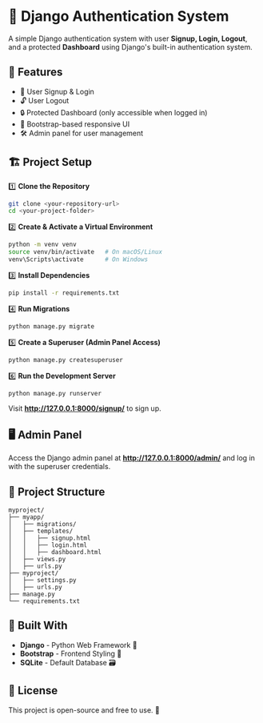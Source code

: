 # 🚀 Django Authentication System

A simple Django authentication system with user **Signup, Login, Logout**, and a protected **Dashboard** using Django's built-in authentication system.

## 📌 Features
- 🔑 User Signup & Login
- 🔓 User Logout
- 🔒 Protected Dashboard (only accessible when logged in)
- 🎨 Bootstrap-based responsive UI
- 🛠️ Admin panel for user management

## 🏗 Project Setup

1️⃣ **Clone the Repository**
```sh
git clone <your-repository-url>
cd <your-project-folder>
```

2️⃣ **Create & Activate a Virtual Environment**
```sh
python -m venv venv
source venv/bin/activate   # On macOS/Linux
venv\Scripts\activate      # On Windows
```

3️⃣ **Install Dependencies**
```sh
pip install -r requirements.txt
```

4️⃣ **Run Migrations**
```sh
python manage.py migrate
```

5️⃣ **Create a Superuser (Admin Panel Access)**
```sh
python manage.py createsuperuser
```

6️⃣ **Run the Development Server**
```sh
python manage.py runserver
```

Visit **http://127.0.0.1:8000/signup/** to sign up.

## 🖥️ Admin Panel
Access the Django admin panel at **http://127.0.0.1:8000/admin/** and log in with the superuser credentials.

## 📂 Project Structure
```
myproject/
├── myapp/
│   ├── migrations/
│   ├── templates/
│   │   ├── signup.html
│   │   ├── login.html
│   │   ├── dashboard.html
│   ├── views.py
│   ├── urls.py
├── myproject/
│   ├── settings.py
│   ├── urls.py
├── manage.py
└── requirements.txt
```

## 🔧 Built With
- **Django** - Python Web Framework 🐍
- **Bootstrap** - Frontend Styling 🎨
- **SQLite** - Default Database 🗃️

## 📜 License
This project is open-source and free to use. 🚀


